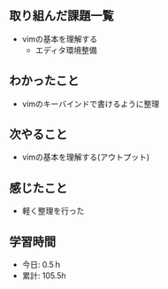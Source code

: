 ## 取り組んだ課題一覧
- vimの基本を理解する
  - エディタ環境整備

## わかったこと
- vimのキーバインドで書けるように整理
 
## 次やること
- vimの基本を理解する(アウトプット)

## 感じたこと
- 軽く整理を行った

## 学習時間
- 今日: 0.5ｈ
- 累計: 105.5h
